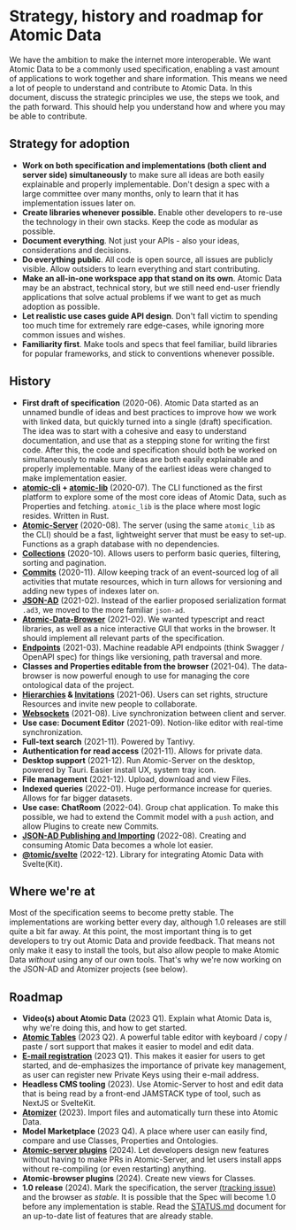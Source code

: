 # Strategy, history and roadmap for Atomic Data

We have the ambition to make the internet more interoperable.
We want Atomic Data to be a commonly used specification, enabling a vast amount of applications to work together and share information.
This means we need a lot of people to understand and contribute to Atomic Data.
In this document, discuss the strategic principles we use, the steps we took, and the path forward.
This should help you understand how and where you may be able to contribute.

## Strategy for adoption

- **Work on both specification and implementations (both client and server side) simultaneously** to make sure all ideas are both easily explainable and properly implementable. Don't design a spec with a large committee over many months, only to learn that it has implementation issues later on.
- **Create libraries whenever possible.** Enable other developers to re-use the technology in their own stacks. Keep the code as modular as possible.
- **Document everything**. Not just your APIs - also your ideas, considerations and decisions.
- **Do everything public**. All code is open source, all issues are publicly visible. Allow outsiders to learn everything and start contributing.
- **Make an all-in-one workspace app that stand on its own**. Atomic Data may be an abstract, technical story, but we still need end-user friendly applications that solve actual problems if we want to get as much adoption as possible.
- **Let realistic use cases guide API design**. Don't fall victim to spending too much time for extremely rare edge-cases, while ignoring more common issues and wishes.
- **Familiarity first**. Make tools and specs that feel familiar, build libraries for popular frameworks, and stick to conventions whenever possible.

## History

- **First draft of specification** (2020-06). Atomic Data started as an unnamed bundle of ideas and best practices to improve how we work with linked data, but quickly turned into a single (draft) specification. The idea was to start with a cohesive and easy to understand documentation, and use that as a stepping stone for writing the first code. After this, the code and specification should both be worked on simultaneously to make sure ideas are both easily explainable and properly implementable. Many of the earliest ideas were changed to make implementation easier.
- **[atomic-cli](https://crates.io/crates/atomic-cli) + [atomic-lib](https://docs.rs/atomic_lib/0.32.1/atomic_lib/)** (2020-07). The CLI functioned as the first platform to explore some of the most core ideas of Atomic Data, such as Properties and fetching. `atomic_lib` is the place where most logic resides. Written in Rust.
- **[Atomic-Server](https://github.com/atomicdata-dev/atomic-data-rust/)** (2020-08). The server (using the same `atomic_lib` as the CLI) should be a fast, lightweight server that must be easy to set-up. Functions as a graph database with no dependencies.
- **[Collections](schema/collections.md)** (2020-10). Allows users to perform basic queries, filtering, sorting and pagination.
- **[Commits](commits/intro.md)** (2020-11). Allow keeping track of an event-sourced log of all activities that mutate resources, which in turn allows for versioning and adding new types of indexes later on.
- **[JSON-AD](core/json-ad.md)** (2021-02). Instead of the earlier proposed serialization format `.ad3`, we moved to the more familiar `json-ad`.
- **[Atomic-Data-Browser](https://github.com/atomicdata-dev/atomic-data-browser)** (2021-02). We wanted typescript and react libraries, as well as a nice interactive GUI that works in the browser. It should implement all relevant parts of the specification.
- **[Endpoints](endpoints.md)** (2021-03). Machine readable API endpoints (think Swagger / OpenAPI spec) for things like versioning, path traversal and more.
- **Classes and Properties editable from the browser** (2021-04). The data-browser is now powerful enough to use for managing the core ontological data of the project.
- **[Hierarchies](hierarchy.md) & [Invitations](invitations.md)** (2021-06). Users can set rights, structure Resources and invite new people to collaborate.
- **[Websockets](websockets.md)** (2021-08). Live synchronization between client and server.
- **Use case: Document Editor** (2021-09). Notion-like editor with real-time synchronization.
- **Full-text search** (2021-11). Powered by Tantivy.
- **Authentication for read access** (2021-11). Allows for private data.
- **Desktop support** (2021-12). Run Atomic-Server on the desktop, powered by Tauri. Easier install UX, system tray icon.
- **File management** (2021-12). Upload, download and view Files.
- **Indexed queries** (2022-01). Huge performance increase for queries. Allows for far bigger datasets.
- **Use case: ChatRoom** (2022-04). Group chat application. To make this possible, we had to extend the Commit model with a `push` action, and allow Plugins to create new Commits.
- **[JSON-AD Publishing and Importing](create-json-ad.md)** (2022-08). Creating and consuming Atomic Data becomes a whole lot easier.
- **[@tomic/svelte](https://github.com/atomicdata-dev/atomic-svelte)** (2022-12). Library for integrating Atomic Data with Svelte(Kit).

## Where we're at

Most of the specification seems to become pretty stable.
The implementations are working better every day, although 1.0 releases are still quite a bit far away.
At this point, the most important thing is to get developers to try out Atomic Data and provide feedback.
That means not only make it easy to install the tools, but also allow people to make Atomic Data _without_ using any of our own tools.
That's why we're now working on the JSON-AD and Atomizer projects (see below).

## Roadmap

- **Video(s) about Atomic Data** (2023 Q1). Explain what Atomic Data is, why we're doing this, and how to get started.
- **[Atomic Tables](https://github.com/atomicdata-dev/atomic-data-browser/issues/25)** (2023 Q2). A powerful table editor with keyboard / copy / paste / sort support that makes it easier to model and edit data.
- **[E-mail registration](https://github.com/atomicdata-dev/atomic-data-rust/issues/276)** (2023 Q1). This makes it easier for users to get started, and de-emphasizes the importance of private key management, as user can register new Private Keys using their e-mail address.
- **Headless CMS tooling** (2023). Use Atomic-Server to host and edit data that is being read by a front-end JAMSTACK type of tool, such as NextJS or SvelteKit.
- **[Atomizer](https://github.com/atomicdata-dev/atomic-data-rust/issues/434)** (2023). Import files and automatically turn these into Atomic Data.
- **Model Marketplace** (2023 Q4). A place where user can easily find, compare and use Classes, Properties and Ontologies.
- **[Atomic-server plugins](https://github.com/atomicdata-dev/atomic-data-rust/issues/73)** (2024). Let developers design new features without having to make PRs in Atomic-Server, and let users install apps without re-compiling (or even restarting) anything.
- **Atomic-browser plugins** (2024). Create new views for Classes.
- **1.0 release** (2024). Mark the specification, the server [(tracking issue)](https://github.com/atomicdata-dev/atomic-data-rust/milestone/5) and the browser as _stable_. It is possible that the Spec will become 1.0 before any implementation is stable. Read the [STATUS.md](https://github.com/atomicdata-dev/atomic-data-rust/blob/master/server/STATUS.md) document for an up-to-date list of features that are already stable.
